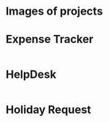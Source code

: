 # Images of projects
# Expense Tracker
<img src=""></img>
# HelpDesk
<img src=""></img>
# Holiday Request
<img src=""></img>
